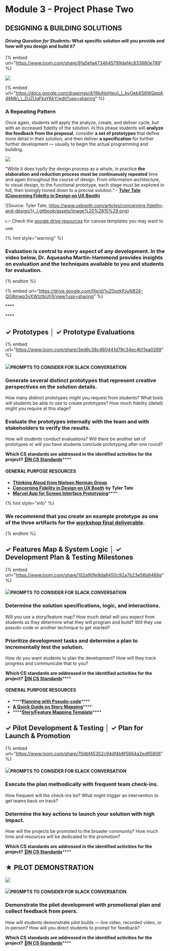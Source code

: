 # Module 3 - Project Phase Two

## DESIGNING & BUILDING SOLUTIONS

#### _**Driving Question for Students:**_  **What specific solution will you provide and how will you design and build it**_**?**_

{% embed url="https://www.loom.com/share/91a5efa4734645799daf4c833680e789" %}

![](../.gitbook/assets/image%20%2812%29.png)

{% embed url="https://docs.google.com/drawings/d/16kihbiHeui\_\_byOebXS6WQppA46Mk\_\_2UZUqFksY6kY/edit?usp=sharing" %}

### **A Repeating Pattern**

Once again, students will apply the analyze, create, and deliver cycle, but with an increased fidelity of the solution. In this phase students will **analyze the feedback from the proposal**, consider **a set of prototypes** that define more detail in their solution, and then deliver **a specification** for further further development — usually to begin the actual programming and building.

![](../.gitbook/assets/image%20%2814%29.png)

"While it does typify the design process as a whole, in practice **the elaboration and reduction process must be continuously repeated** time and again throughout the course of design. From information architecture, to visual design, to the functional prototype, each stage must be explored in full, then lovingly honed down to a precise solution." - **​**[**Tyler Tate \(Concerning Fidelity in Design on UX Booth\)**](https://www.uxbooth.com/articles/concerning-fidelity-and-design/)

![Source: Tyler Tate, https://www.uxbooth.com/articles/concerning-fidelity-and-design/](../.gitbook/assets/image%20%2815%29.png)

👉 Check the [google drive resources](https://app.gitbook.com/@cxd/s/cxd2021/~/drafts/-Mc6CcVPhzSbz-yz1ZuI/cxd-innovation-workshop/resources/~/settings/customization) for canvas templates you may want to use.

{% hint style="warning" %}
### **Evaluation is central to every aspect of any development. In the video below,** Dr. Aqueasha Martin-Hammond provides insights on evaluation and the techniques available to you and students for evaluation.
{% endhint %}



{% embed url="https://drive.google.com/file/d/1uZ0ozkPJuN924-QG8mwp3vXWIztbUh1l/view?usp=sharing" %}

\*\*\*\*

\*\*\*\*

##  **✓ Prototypes │ ✓ Prototype Evaluations**

{% embed url="https://www.loom.com/share/3ed6c38c460441d79c34ec4b11ea0269" %}

#### ![](../.gitbook/assets/slackicon.png)PROMPTS TO CONSIDER FOR SLACK CONVERSATION  

### Generate several distinct prototypes that represent creative perspectives on the solution details. 

How many distinct prototypes might you request from students? What tools will students be able to use to create prototypes? How much fidelity \(detail\) might you require at this stage? 

### Evaluate the prototypes internally with the team and with stakeholders to verify the results.

How will students conduct evaluations? Will there be another set of prototypes or will you have students conclude prototyping after one round?

**Which CS standards are addressed in the identified activities for the project?** [**🔗IN CS Standards**](https://www.doe.in.gov/sites/default/files/wf-stem/ind-k-12-computer-science-standards.pdf)\*\*\*\*

#### **GENERAL PURPOSE RESOURCES**

* [**Thinking Aloud** **from Nielsen Norman Group**](https://www.nngroup.com/articles/thinking-aloud-the-1-usability-tool/)
* **​**[**Concerning Fidelity in Design on UX Booth**](https://www.uxbooth.com/articles/concerning-fidelity-and-design/) **by Tyler Tate**
* [**Marvel App for Screen Interface Prototyping**](https://marvelapp.com/)\*\*\*\*

{% hint style="info" %}
### We recommend that you create an example prototype as one of the three artifacts for the [workshop final deliverable](workshop-deliverable.md).
{% endhint %}

## **✓ Features Map & System Logic │ ✓ Development Plan & Testing Milestones**

{% embed url="https://www.loom.com/share/102a90fe9da8450c92a7b23e56b6488e" %}

#### ![](../.gitbook/assets/slackicon.png)PROMPTS TO CONSIDER FOR SLACK CONVERSATION  

### Determine the solution specifications, logic, and interactions. 

Will you use a story/feature map? How much detail will you expect from students as they determine what they will program and build? Will they use pseudo-code or another technique to get started?

### Prioritize development tasks and determine a plan to incrementally test the solution.

How do you want students to plan the development? How will they track progress and communicate that to you?

**Which CS standards are addressed in the identified activities for the project?** [**🔗IN CS Standards**](https://www.doe.in.gov/sites/default/files/wf-stem/ind-k-12-computer-science-standards.pdf)\*\*\*\*

#### **GENERAL PURPOSE RESOURCES**

* \*\*\*\*[**Planning with Pseudo-code**](https://www.khanacademy.org/computing/computer-programming/programming/good-practices/pt/planning-with-pseudo-code)\*\*\*\*
* [**A Quick Guide on Story Mapping**](https://www.lucidchart.com/blog/how-to-create-a-user-story-map)\*\*\*\*
* \*\*\*\*[**Story/Feature Mapping Template**](https://docs.google.com/drawings/d/1OEoQqVJDBLXdPB3JnsXv3474TWtEQ7uTLy_Pfs-y18Q/edit?usp=sharing)\*\*\*\*

## **✓ Pilot Development & Testing  │ ✓ Plan for Launch & Promotion**

{% embed url="https://www.loom.com/share/70dbf45352c94df4b8f5664a2ed95808" %}

#### ![](../.gitbook/assets/slackicon.png)PROMPTS TO CONSIDER FOR SLACK CONVERSATION 

### Execute the plan methodically with frequent team check-ins. 

How frequent will the check-ins be? What might trigger an intervention to get teams back on track?

### Determine the key actions to launch your solution with high impact.

How will the projects be promoted to the broader community? How much time and resources will be dedicated to the promotion?

**Which CS standards are addressed in the identified activities for the project?** [**🔗IN CS Standards**](https://www.doe.in.gov/sites/default/files/wf-stem/ind-k-12-computer-science-standards.pdf)\*\*\*\*

## **★ PILOT DEMONSTRATION**

![](../.gitbook/assets/vidcoming.png)

#### ![](../.gitbook/assets/slackicon.png)PROMPTS TO CONSIDER FOR SLACK CONVERSATION 

### Demonstrate the pilot development with promotional plan and collect feedback from peers.

How will students demonstrate pilot builds — live video, recorded video, or in-person? How will you direct students to prompt for feedback?

**Which CS standards are addressed in the identified activities for the project?** [**🔗IN CS Standards**](https://www.doe.in.gov/sites/default/files/wf-stem/ind-k-12-computer-science-standards.pdf)\*\*\*\*

